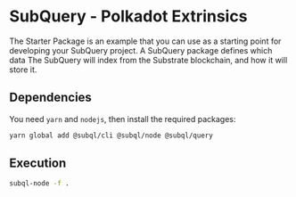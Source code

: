 # SubQuery - Polkadot Extrinsics


The Starter Package is an example that you can use as a starting point for developing your SubQuery project.
A SubQuery package defines which data The SubQuery will index from the Substrate blockchain, and how it will store it. 

## Dependencies

You need `yarn` and `nodejs`, then install the required packages:

```bash
yarn global add @subql/cli @subql/node @subql/query
```

## Execution

```bash
subql-node -f .
```